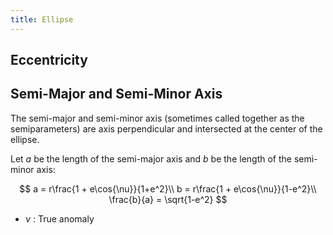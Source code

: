 ```yaml
---
title: Ellipse
---
```


## Eccentricity

## Semi-Major and Semi-Minor Axis

The semi-major and semi-minor axis (sometimes called together as the semiparameters) are axis perpendicular and intersected at the center of the ellipse.

Let $a$ be the length of the semi-major axis and $b$ be the length of the semi-minor axis:

$$
a = r\frac{1 + e\cos{\nu}}{1+e^2}\\
b = r\frac{1 + e\cos{\nu}}{1-e^2}\\
\frac{b}{a} = \sqrt{1-e^2}
$$

* $\nu$ : True anomaly